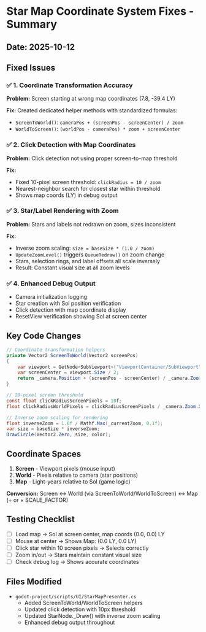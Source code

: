 # Star Map Coordinate System Fixes - Summary

## Date: 2025-10-12

## Fixed Issues

### ✅ 1. Coordinate Transformation Accuracy
**Problem:** Screen starting at wrong map coordinates (7.8, -39.4 LY)

**Fix:** Created dedicated helper methods with standardized formulas:
- `ScreenToWorld()`: `cameraPos + (screenPos - screenCenter) / zoom`
- `WorldToScreen()`: `(worldPos - cameraPos) * zoom + screenCenter`

### ✅ 2. Click Detection with Map Coordinates
**Problem:** Click detection not using proper screen-to-map threshold

**Fix:** 
- Fixed 10-pixel screen threshold: `clickRadius = 10 / zoom`
- Nearest-neighbor search for closest star within threshold
- Shows map coords (LY) in debug output

### ✅ 3. Star/Label Rendering with Zoom
**Problem:** Stars and labels not redrawn on zoom, sizes inconsistent

**Fix:**
- Inverse zoom scaling: `size = baseSize * (1.0 / zoom)`
- `UpdateZoomLevel()` triggers `QueueRedraw()` on zoom change
- Stars, selection rings, and label offsets all scale inversely
- Result: Constant visual size at all zoom levels

### ✅ 4. Enhanced Debug Output
- Camera initialization logging
- Star creation with Sol position verification
- Click detection with map coordinate display
- ResetView verification showing Sol at screen center

## Key Code Changes

```csharp
// Coordinate transformation helpers
private Vector2 ScreenToWorld(Vector2 screenPos)
{
    var viewport = GetNode<SubViewport>("ViewportContainer/SubViewport");
    var screenCenter = viewport.Size / 2;
    return _camera.Position + (screenPos - screenCenter) / _camera.Zoom.X;
}

// 10-pixel screen threshold
const float clickRadiusScreenPixels = 10f;
float clickRadiusWorldPixels = clickRadiusScreenPixels / _camera.Zoom.X;

// Inverse zoom scaling for rendering
float inverseZoom = 1.0f / Mathf.Max(_currentZoom, 0.1f);
var size = baseSize * inverseZoom;
DrawCircle(Vector2.Zero, size, color);
```

## Coordinate Spaces

1. **Screen** - Viewport pixels (mouse input)
2. **World** - Pixels relative to camera (star positions)
3. **Map** - Light-years relative to Sol (game logic)

**Conversion:** Screen ↔ World (via ScreenToWorld/WorldToScreen) ↔ Map (÷ or × SCALE_FACTOR)

## Testing Checklist

- [ ] Load map → Sol at screen center, map coords (0.0, 0.0) LY
- [ ] Mouse at center → Shows Map: (0.0 LY, 0.0 LY)
- [ ] Click star within 10 screen pixels → Selects correctly
- [ ] Zoom in/out → Stars maintain constant visual size
- [ ] Check debug log → Shows accurate coordinates

## Files Modified
- `godot-project/scripts/UI/StarMapPresenter.cs`
  - Added ScreenToWorld/WorldToScreen helpers
  - Updated click detection with 10px threshold
  - Updated StarNode._Draw() with inverse zoom scaling
  - Enhanced debug output throughout
